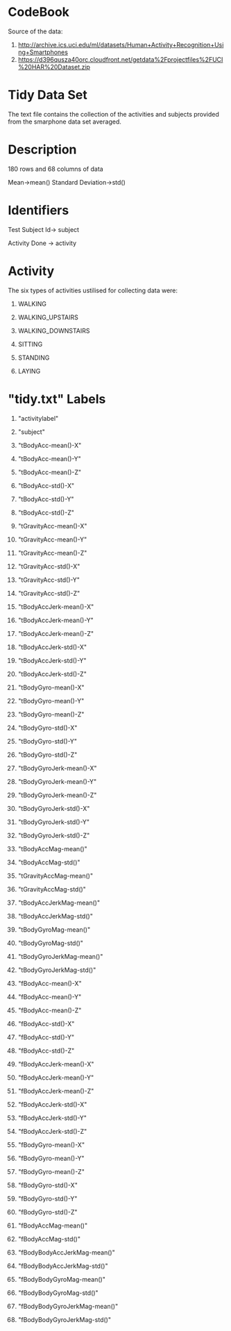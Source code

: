 # CodeBook

Source of the data: 
1. http://archive.ics.uci.edu/ml/datasets/Human+Activity+Recognition+Using+Smartphones
2. https://d396qusza40orc.cloudfront.net/getdata%2Fprojectfiles%2FUCI%20HAR%20Dataset.zip

# Tidy Data Set
The text file contains the collection of the activities and subjects provided from the smarphone data set averaged.

# Description

180 rows and 68 columns of data

Mean->mean()
Standard Deviation->std()

# Identifiers

Test Subject Id-> subject

Activity Done -> activity

# Activity
 The six types of activities ustilised for collecting data were:
 1. WALKING

 2. WALKING_UPSTAIRS

 3. WALKING_DOWNSTAIRS

 4. SITTING

 5. STANDING

 6. LAYING
 
# "tidy.txt" Labels

1. "activitylabel"

2. "subject"

3. "tBodyAcc-mean()-X"

4. "tBodyAcc-mean()-Y"

5. "tBodyAcc-mean()-Z"

6. "tBodyAcc-std()-X"

7. "tBodyAcc-std()-Y"

8. "tBodyAcc-std()-Z"

9. "tGravityAcc-mean()-X"

10. "tGravityAcc-mean()-Y"

11. "tGravityAcc-mean()-Z"

12. "tGravityAcc-std()-X"

13. "tGravityAcc-std()-Y"

14. "tGravityAcc-std()-Z"

15. "tBodyAccJerk-mean()-X"

16. "tBodyAccJerk-mean()-Y"

17. "tBodyAccJerk-mean()-Z"

18. "tBodyAccJerk-std()-X"

19. "tBodyAccJerk-std()-Y"

20. "tBodyAccJerk-std()-Z"

21. "tBodyGyro-mean()-X"

22. "tBodyGyro-mean()-Y"

23. "tBodyGyro-mean()-Z"

24. "tBodyGyro-std()-X"

25. "tBodyGyro-std()-Y"

26. "tBodyGyro-std()-Z"

27. "tBodyGyroJerk-mean()-X"

28. "tBodyGyroJerk-mean()-Y"

29. "tBodyGyroJerk-mean()-Z"

30. "tBodyGyroJerk-std()-X"

31. "tBodyGyroJerk-std()-Y"

32. "tBodyGyroJerk-std()-Z"

33. "tBodyAccMag-mean()"

34. "tBodyAccMag-std()"

35. "tGravityAccMag-mean()"

36. "tGravityAccMag-std()"

37. "tBodyAccJerkMag-mean()"

38. "tBodyAccJerkMag-std()"

39. "tBodyGyroMag-mean()"

40. "tBodyGyroMag-std()"

41. "tBodyGyroJerkMag-mean()"

42. "tBodyGyroJerkMag-std()"

43. "fBodyAcc-mean()-X"

44. "fBodyAcc-mean()-Y"

45. "fBodyAcc-mean()-Z"

46. "fBodyAcc-std()-X"

47. "fBodyAcc-std()-Y"

48. "fBodyAcc-std()-Z"

49. "fBodyAccJerk-mean()-X"

50. "fBodyAccJerk-mean()-Y"

51. "fBodyAccJerk-mean()-Z"

52. "fBodyAccJerk-std()-X"

53. "fBodyAccJerk-std()-Y"

54. "fBodyAccJerk-std()-Z"

55. "fBodyGyro-mean()-X"

56. "fBodyGyro-mean()-Y"

57. "fBodyGyro-mean()-Z"

58. "fBodyGyro-std()-X"

59. "fBodyGyro-std()-Y"

60. "fBodyGyro-std()-Z"

61. "fBodyAccMag-mean()"

62. "fBodyAccMag-std()"

63. "fBodyBodyAccJerkMag-mean()"

64. "fBodyBodyAccJerkMag-std()"

65. "fBodyBodyGyroMag-mean()"

66. "fBodyBodyGyroMag-std()"

67. "fBodyBodyGyroJerkMag-mean()"

68. "fBodyBodyGyroJerkMag-std()"

